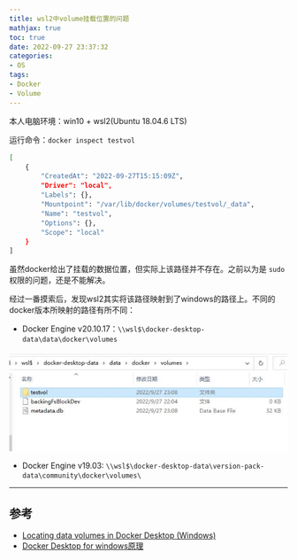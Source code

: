 ```yaml
---
title: wsl2中volume挂载位置的问题
mathjax: true
toc: true
date: 2022-09-27 23:37:32
categories:
- OS
tags:
- Docker
- Volume
---
```

本人电脑环境：win10 + wsl2(Ubuntu 18.04.6 LTS)

运行命令：`docker inspect testvol`

<!--more-->

```bash
[
    {
        "CreatedAt": "2022-09-27T15:15:09Z",
        "Driver": "local",
        "Labels": {},
        "Mountpoint": "/var/lib/docker/volumes/testvol/_data",
        "Name": "testvol",
        "Options": {},
        "Scope": "local"
    }
]
```
虽然docker给出了挂载的数据位置，但实际上该路径并不存在。之前以为是 `sudo` 权限的问题，还是不能解决。

经过一番摸索后，发现wsl2其实将该路径映射到了windows的路径上。不同的docker版本所映射的路径有所不同：
- Docker Engine v20.10.17：`\\wsl$\docker-desktop-data\data\docker\volumes`

![example](./wsl2中volume挂载位置的问题/example.jpg)
- Docker Engine v19.03: `\\wsl$\docker-desktop-data\version-pack-data\community\docker\volumes\`

___

## 参考
- [Locating data volumes in Docker Desktop (Windows)](https://stackoverflow.com/questions/43181654/locating-data-volumes-in-docker-desktop-windows/64418064#64418064)
- [Docker Desktop for windows原理](https://blog.csdn.net/qqhappy8/article/details/106819429)